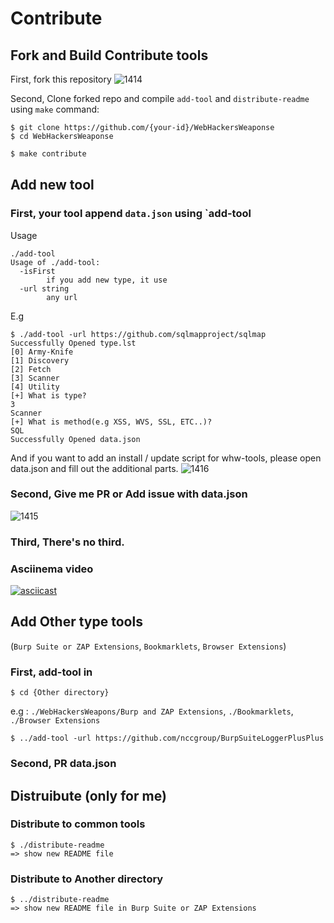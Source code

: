 # Contribute
## Fork and Build Contribute tools
First, fork this repository 
![1414](https://user-images.githubusercontent.com/13212227/98445633-fd479700-215b-11eb-876f-fcc82a010bb6.png)

Second, Clone forked repo and compile `add-tool` and `distribute-readme` using `make` command:
```
$ git clone https://github.com/{your-id}/WebHackersWeaponse
$ cd WebHackersWeaponse
```

```bash
$ make contribute
```

## Add new tool
### First, your tool append `data.json` using `add-tool
Usage
```
./add-tool
Usage of ./add-tool:
  -isFirst
    	if you add new type, it use
  -url string
    	any url
```

E.g
```
$ ./add-tool -url https://github.com/sqlmapproject/sqlmap
Successfully Opened type.lst
[0] Army-Knife
[1] Discovery
[2] Fetch
[3] Scanner
[4] Utility
[+] What is type?
3
Scanner
[+] What is method(e.g XSS, WVS, SSL, ETC..)?
SQL
Successfully Opened data.json
```

And if you want to add an install / update script for whw-tools, please open data.json and fill out the additional parts.
![1416](https://user-images.githubusercontent.com/13212227/98445636-0173b480-215c-11eb-8390-5dca78e0f79b.png)

### Second, Give me PR or Add issue with data.json<br>
![1415](https://user-images.githubusercontent.com/13212227/98445635-00db1e00-215c-11eb-8a59-d7d21dd98db0.png)

### Third, There's no third.

### Asciinema video
[![asciicast](https://asciinema.org/a/318456.svg)](https://asciinema.org/a/318456)

## Add Other type tools 
(`Burp Suite or ZAP Extensions`, `Bookmarklets`, `Browser Extensions`)

### First, add-tool in 
```
$ cd {Other directory}
```
e.g : `./WebHackersWeapons/Burp and ZAP Extensions`, `./Bookmarklets`, `./Browser Extensions`

```
$ ../add-tool -url https://github.com/nccgroup/BurpSuiteLoggerPlusPlus
```

### Second, PR data.json

## Distruibute (only for me)
### Distribute to common tools
```
$ ./distribute-readme
=> show new README file
```

### Distribute to Another directory
```
$ ../distribute-readme
=> show new README file in Burp Suite or ZAP Extensions
```
